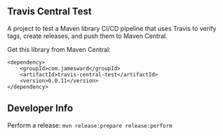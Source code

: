Travis Central Test
-------------------

A project to test a Maven library CI/CD pipeline that uses Travis to verify tags, create releases, and push them to Maven Central.

Get this library from Maven Central:
```
<dependency>
    <groupId>com.jamesward</groupId>
    <artifactId>travis-central-test</artifactId>
    <version>0.0.11</version>
</dependency>
```

## Developer Info

Perform a release: `mvn release:prepare release:perform`
